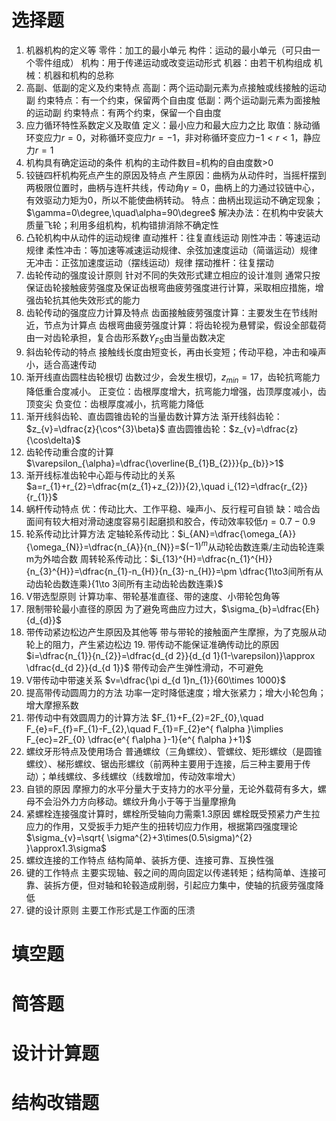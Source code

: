 # 选择题
1. 机器机构的定义等
	零件：加工的最小单元
	构件：运动的最小单元（可只由一个零件组成）
	机构：用于传递运动或改变运动形式
	机器：由若干机构组成
	机械：机器和机构的总称
2. 高副、低副的定义及约束特点
	高副：两个运动副元素为点接触或线接触的运动副
		约束特点：有一个约束，保留两个自由度
	低副：两个运动副元素为面接触的运动副
		约束特点：有两个约束，保留一个自由度
3. 应力循环特性系数定义及取值
	定义：最小应力和最大应力之比
	取值：脉动循环变应力$r=0$，对称循环变应力$r=-1$，非对称循环变应力$-1<r<1$，静应力$r=1$
4. 机构具有确定运动的条件
	机构的主动件数目=机构的自由度数>0
5. 铰链四杆机构死点产生的原因及特点
	产生原因：曲柄为从动件时，当摇杆摆到两极限位置时，曲柄与连杆共线，传动角$\gamma=0$，曲柄上的力通过铰链中心，有效驱动力矩为0，所以不能使曲柄转动。
	特点：曲柄出现运动不确定现象；$\gamma=0\degree,\quad\alpha=90\degree$
	解决办法：在机构中安装大质量飞轮；利用多组机构，机构错排消除不确定性
6. 凸轮机构中从动件的运动规律
	直动推杆：往复直线运动
		刚性冲击：等速运动规律
		柔性冲击：等加速等减速运动规律、余弦加速度运动（简谐运动）规律
		无冲击：正弦加速度运动（摆线运动）规律
	摆动推杆：往复摆动
7. 齿轮传动的强度设计原则
	针对不同的失效形式建立相应的设计准则
	通常只按保证齿轮接触疲劳强度及保证齿根弯曲疲劳强度进行计算，采取相应措施，增强齿轮抗其他失效形式的能力
8. 齿轮传动的强度应力计算及特点
	齿面接触疲劳强度计算：主要发生在节线附近，节点为计算点
	齿根弯曲疲劳强度计算：将齿轮视为悬臂梁，假设全部载荷由一对齿轮承担，复合齿形系数$Y_{FS}$由当量齿数决定
9. 斜齿轮传动的特点
	接触线长度由短变长，再由长变短；传动平稳，冲击和噪声小，适合高速传动
10. 渐开线直齿圆柱齿轮根切
	齿数过少，会发生根切，$z_{min}=17$，齿轮抗弯能力降低重合度减小。
	正变位：齿根厚度增大，抗弯能力增强，齿顶厚度减小，齿顶变尖
	负变位：齿根厚度减小，抗弯能力降低
11. 渐开线斜齿轮、直齿圆锥齿轮的当量齿数计算方法
	渐开线斜齿轮：$z_{v}=\dfrac{z}{\cos^{3}\beta}$
	直齿圆锥齿轮：$z_{v}=\dfrac{z}{\cos\delta}$
12. 齿轮传动重合度的计算
	$\varepsilon_{\alpha}=\dfrac{\overline{B_{1}B_{2}}}{p_{b}}>1$
13. 渐开线标准齿轮中心距与传动比的关系
	$a=r_{1}+r_{2}=\dfrac{m(z_{1}+z_{2})}{2},\quad i_{12}=\dfrac{r_{2}}{r_{1}}$
14. 蜗杆传动特点
	优：传动比大、工作平稳、噪声小、反行程可自锁
	缺：啮合齿面间有较大相对滑动速度容易引起磨损和胶合，传动效率较低$\eta=0.7-0.9$
15. 轮系传动比计算方法
	定轴轮系传动比：$i_{AN}=\dfrac{\omega_{A}}{\omega_{N}}=\dfrac{n_{A}}{n_{N}}=$$(-1)^{m}$从动轮齿数连乘/主动齿轮连乘    m为外啮合数
	周转轮系传动比：$i_{13}^{H}=\dfrac{n_{1}^{H}}{n_{3}^{H}}=\dfrac{n_{1}-n_{H}}{n_{3}-n_{H}}=\pm \dfrac{1\to3间所有从动齿轮齿数连乘}{1\to 3间所有主动齿轮齿数连乘}$
16. V带选型原则
	计算功率、带轮基准直径、带的速度、小带轮包角等
17. 限制带轮最小直径的原因
	为了避免弯曲应力过大，$\sigma_{b}=\dfrac{Eh}{d_{d}}$
18. 带传动紧边松边产生原因及其他等
	带与带轮的接触面产生摩擦，为了克服从动轮上的阻力，产生紧边松边
	19. 带传动不能保证准确传动比的原因
	$i=\dfrac{n_{1}}{n_{2}}=\dfrac{d_{d 2}}{d_{d 1}(1-\varepsilon)}\approx \dfrac{d_{d 2}}{d_{d 1}}$
	带传动会产生弹性滑动，不可避免
20. V带传动中带速关系
	$v=\dfrac{\pi d_{d 1}n_{1}}{60\times 1000}$
21. 提高带传动圆周力的方法
	功率一定时降低速度；增大张紧力；增大小轮包角；增大摩擦系数
22. 带传动中有效圆周力的计算方法
	$F_{1}+F_{2}=2F_{0},\quad F_{e}=F_{f}=F_{1}-F_{2},\quad F_{1}=F_{2}e^{ f\alpha }\implies F_{ec}=2F_{0} \dfrac{e^{ f\alpha }-1}{e^{ f\alpha }+1}$
23. 螺纹牙形特点及使用场合
	普通螺纹（三角螺纹）、管螺纹、矩形螺纹（是圆锥螺纹）、梯形螺纹、锯齿形螺纹（前两种主要用于连接，后三种主要用于传动）；单线螺纹、多线螺纹（线数增加，传动效率增大）
24. 自锁的原因
	摩擦力的水平分量大于支持力的水平分量，无论外载荷有多大，螺母不会沿外力方向移动。螺纹升角小于等于当量摩擦角
25. 紧螺栓连接强度计算时，螺栓所受轴向力需乘1.3原因
	螺栓既受预紧力产生拉应力的作用，又受扳手力矩产生的扭转切应力作用，根据第四强度理论$\sigma_{v}=\sqrt{ \sigma^{2}+3\times(0.5\sigma)^{2} }\approx1.3\sigma$
26. 螺纹连接的工作特点
	结构简单、装拆方便、连接可靠、互换性强
27. 键的工作特点
	主要实现轴、毂之间的周向固定以传递转矩；结构简单、连接可靠、装拆方便，但对轴和轮毂造成削弱，引起应力集中，使轴的抗疲劳强度降低
28. 键的设计原则
	主要工作形式是工作面的压溃
# 填空题
# 简答题
# 设计计算题
# 结构改错题